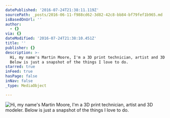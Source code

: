 ```yaml
---
datePublished: '2016-07-24T21:38:11.119Z'
sourcePath: _posts/2016-06-11-f988cd62-3d82-42c8-bb84-bf79fef1b965.md
isBasedOnUrl: ''
author:
  - {}
via: {}
dateModified: '2016-07-24T21:38:10.451Z'
title: ''
publisher: {}
description: >-
  Hi, my name's Martin Moore, I'm a 3D print technician, artist and 3D modeler.
  Below is just a snapshot of the things I love to do.
starred: true
inFeed: true
hasPage: false
inNav: false
_type: MediaObject

---
```

![Hi, my name's Martin Moore, I'm a 3D print technician, artist and 3D modeler. Below is just a snapshot of the things I love to do.](https://the-grid-user-content.s3-us-west-2.amazonaws.com/26f58ddc-1e06-4333-9762-aafcb5ec99ea.jpg)